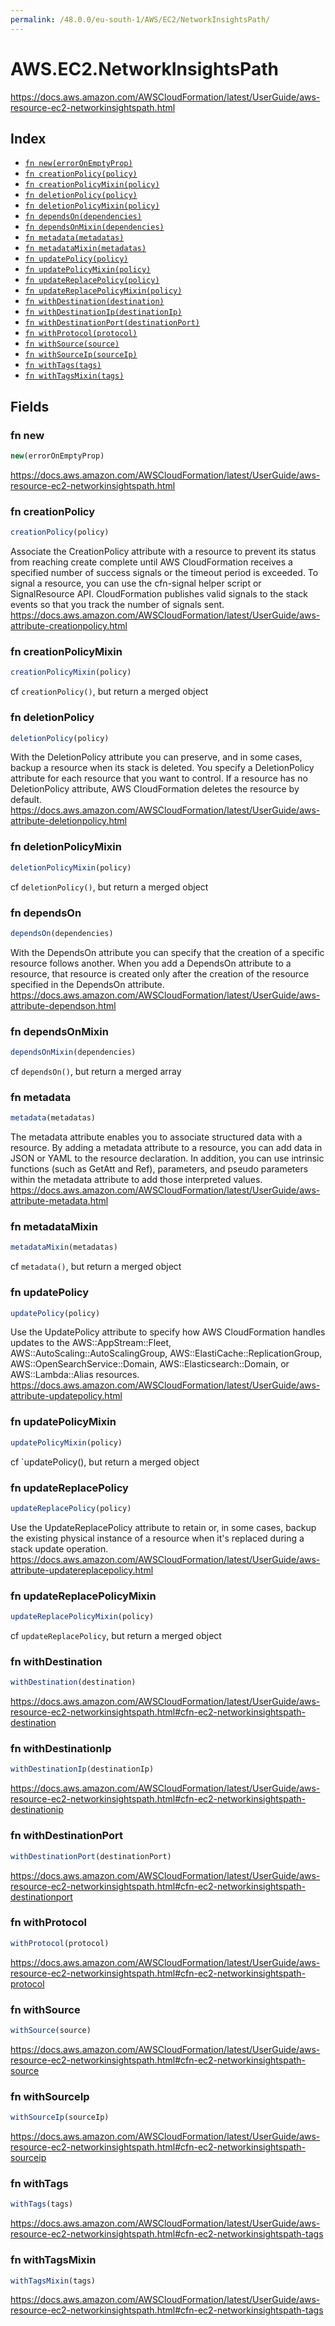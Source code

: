 ```yaml
---
permalink: /48.0.0/eu-south-1/AWS/EC2/NetworkInsightsPath/
---
```


# AWS.EC2.NetworkInsightsPath

https://docs.aws.amazon.com/AWSCloudFormation/latest/UserGuide/aws-resource-ec2-networkinsightspath.html

## Index

* [`fn new(errorOnEmptyProp)`](#fn-new)
* [`fn creationPolicy(policy)`](#fn-creationpolicy)
* [`fn creationPolicyMixin(policy)`](#fn-creationpolicymixin)
* [`fn deletionPolicy(policy)`](#fn-deletionpolicy)
* [`fn deletionPolicyMixin(policy)`](#fn-deletionpolicymixin)
* [`fn dependsOn(dependencies)`](#fn-dependson)
* [`fn dependsOnMixin(dependencies)`](#fn-dependsonmixin)
* [`fn metadata(metadatas)`](#fn-metadata)
* [`fn metadataMixin(metadatas)`](#fn-metadatamixin)
* [`fn updatePolicy(policy)`](#fn-updatepolicy)
* [`fn updatePolicyMixin(policy)`](#fn-updatepolicymixin)
* [`fn updateReplacePolicy(policy)`](#fn-updatereplacepolicy)
* [`fn updateReplacePolicyMixin(policy)`](#fn-updatereplacepolicymixin)
* [`fn withDestination(destination)`](#fn-withdestination)
* [`fn withDestinationIp(destinationIp)`](#fn-withdestinationip)
* [`fn withDestinationPort(destinationPort)`](#fn-withdestinationport)
* [`fn withProtocol(protocol)`](#fn-withprotocol)
* [`fn withSource(source)`](#fn-withsource)
* [`fn withSourceIp(sourceIp)`](#fn-withsourceip)
* [`fn withTags(tags)`](#fn-withtags)
* [`fn withTagsMixin(tags)`](#fn-withtagsmixin)

## Fields

### fn new

```ts
new(errorOnEmptyProp)
```

https://docs.aws.amazon.com/AWSCloudFormation/latest/UserGuide/aws-resource-ec2-networkinsightspath.html

### fn creationPolicy

```ts
creationPolicy(policy)
```

Associate the CreationPolicy attribute with a resource to prevent its status from reaching create complete until AWS CloudFormation receives a specified number of success signals or the timeout period is exceeded. To signal a resource, you can use the cfn-signal helper script or SignalResource API. CloudFormation publishes valid signals to the stack events so that you track the number of signals sent. 
https://docs.aws.amazon.com/AWSCloudFormation/latest/UserGuide/aws-attribute-creationpolicy.html

### fn creationPolicyMixin

```ts
creationPolicyMixin(policy)
```

cf `creationPolicy()`, but return a merged object

### fn deletionPolicy

```ts
deletionPolicy(policy)
```

With the DeletionPolicy attribute you can preserve, and in some cases, backup a resource when its stack is deleted. You specify a DeletionPolicy attribute for each resource that you want to control. If a resource has no DeletionPolicy attribute, AWS CloudFormation deletes the resource by default. 
https://docs.aws.amazon.com/AWSCloudFormation/latest/UserGuide/aws-attribute-deletionpolicy.html

### fn deletionPolicyMixin

```ts
deletionPolicyMixin(policy)
```

cf `deletionPolicy()`, but return a merged object

### fn dependsOn

```ts
dependsOn(dependencies)
```

With the DependsOn attribute you can specify that the creation of a specific resource follows another. When you add a DependsOn attribute to a resource, that resource is created only after the creation of the resource specified in the DependsOn attribute. 
https://docs.aws.amazon.com/AWSCloudFormation/latest/UserGuide/aws-attribute-dependson.html

### fn dependsOnMixin

```ts
dependsOnMixin(dependencies)
```

cf `dependsOn()`, but return a merged array

### fn metadata

```ts
metadata(metadatas)
```

The metadata attribute enables you to associate structured data with a resource. By adding a metadata attribute to a resource, you can add data in JSON or YAML to the resource declaration. In addition, you can use intrinsic functions (such as GetAtt and Ref), parameters, and pseudo parameters within the metadata attribute to add those interpreted values. 
https://docs.aws.amazon.com/AWSCloudFormation/latest/UserGuide/aws-attribute-metadata.html

### fn metadataMixin

```ts
metadataMixin(metadatas)
```

cf `metadata()`, but return a merged object

### fn updatePolicy

```ts
updatePolicy(policy)
```

Use the UpdatePolicy attribute to specify how AWS CloudFormation handles updates to the AWS::AppStream::Fleet, AWS::AutoScaling::AutoScalingGroup, AWS::ElastiCache::ReplicationGroup, AWS::OpenSearchService::Domain, AWS::Elasticsearch::Domain, or AWS::Lambda::Alias resources. 
https://docs.aws.amazon.com/AWSCloudFormation/latest/UserGuide/aws-attribute-updatepolicy.html

### fn updatePolicyMixin

```ts
updatePolicyMixin(policy)
```

cf `updatePolicy(), but return a merged object

### fn updateReplacePolicy

```ts
updateReplacePolicy(policy)
```

Use the UpdateReplacePolicy attribute to retain or, in some cases, backup the existing physical instance of a resource when it's replaced during a stack update operation. 
https://docs.aws.amazon.com/AWSCloudFormation/latest/UserGuide/aws-attribute-updatereplacepolicy.html

### fn updateReplacePolicyMixin

```ts
updateReplacePolicyMixin(policy)
```

cf `updateReplacePolicy`, but return a merged object

### fn withDestination

```ts
withDestination(destination)
```

https://docs.aws.amazon.com/AWSCloudFormation/latest/UserGuide/aws-resource-ec2-networkinsightspath.html#cfn-ec2-networkinsightspath-destination

### fn withDestinationIp

```ts
withDestinationIp(destinationIp)
```

https://docs.aws.amazon.com/AWSCloudFormation/latest/UserGuide/aws-resource-ec2-networkinsightspath.html#cfn-ec2-networkinsightspath-destinationip

### fn withDestinationPort

```ts
withDestinationPort(destinationPort)
```

https://docs.aws.amazon.com/AWSCloudFormation/latest/UserGuide/aws-resource-ec2-networkinsightspath.html#cfn-ec2-networkinsightspath-destinationport

### fn withProtocol

```ts
withProtocol(protocol)
```

https://docs.aws.amazon.com/AWSCloudFormation/latest/UserGuide/aws-resource-ec2-networkinsightspath.html#cfn-ec2-networkinsightspath-protocol

### fn withSource

```ts
withSource(source)
```

https://docs.aws.amazon.com/AWSCloudFormation/latest/UserGuide/aws-resource-ec2-networkinsightspath.html#cfn-ec2-networkinsightspath-source

### fn withSourceIp

```ts
withSourceIp(sourceIp)
```

https://docs.aws.amazon.com/AWSCloudFormation/latest/UserGuide/aws-resource-ec2-networkinsightspath.html#cfn-ec2-networkinsightspath-sourceip

### fn withTags

```ts
withTags(tags)
```

https://docs.aws.amazon.com/AWSCloudFormation/latest/UserGuide/aws-resource-ec2-networkinsightspath.html#cfn-ec2-networkinsightspath-tags

### fn withTagsMixin

```ts
withTagsMixin(tags)
```

https://docs.aws.amazon.com/AWSCloudFormation/latest/UserGuide/aws-resource-ec2-networkinsightspath.html#cfn-ec2-networkinsightspath-tags